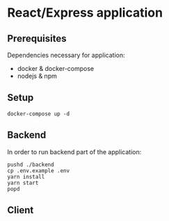 # React/Express application

## Prerequisites

Dependencies necessary for application:
* docker & docker-compose
* nodejs & npm

## Setup

```
docker-compose up -d
```

## Backend

In order to run backend part of the application:

```
pushd ./backend
cp .env.example .env
yarn install
yarn start
popd
```

## Client
